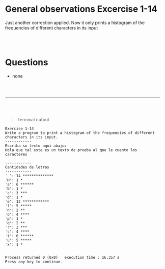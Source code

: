 # General observations Excercise 1-14

Just another correction applied. Now it only prints a histogram of the frequencies of different characters in its input

<br> </br>

# Questions

- none

<br> </br>

---

<br> </br>

> Terminal output

```
Exercise 1-14
Write a program to print a histogram of the frequencies of different characters in its input.
------------
Escriba su texto aqui abajo:
Hola que tal este es un texto de prueba al que le cuento los caracteres

------------
Cantidades de letras
------------
' ': 14 **************
'H': 1 *
'a': 6 ******
'b': 1 *
'c': 3 ***
'd': 1 *
'e': 12 ************
'l': 5 *****
'n': 2 **
'o': 4 ****
'p': 1 *
'q': 2 **
'r': 3 ***
's': 4 ****
't': 6 ******
'u': 5 *****
'x': 1 *


Process returned 0 (0x0)   execution time : 16.357 s
Press any key to continue.

```
